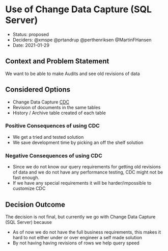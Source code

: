 # Use of Change Data Capture (SQL Server)

* Status: proposed
* Deciders: @xmspe @prtandrup @perthenriksen @MartinFHansen
* Date: 2021-01-29

## Context and Problem Statement

We want to be able to make Audits and see old revisions of data

## Considered Options

* Change Data Capture [CDC](https://docs.microsoft.com/en-us/sql/relational-databases/track-changes/about-change-data-capture-sql-server?view=sql-server-ver15)
* Revision of documents in the same tables
* History / Archive table created of each table

### Positive Consequences of using CDC

* We get a tried and tested solution
* We save development time by picking an off the shelf solution

### Negative Consequences of using CDC

* Since we do not know our query requirements for getting old revisions of data and we do not have any performance testing, CDC might not be fast enough.
* If we have any special requirements it will be harder/impossible to customize CDC

## Decision Outcome

The decision is not final, but currently we go with Change Data Capture (SQL Server) because

* As of now we do not have the full business requirements, this makes it hard to not either under or over engineer a self made solution
* By not having having revisions of rows we help query speed
